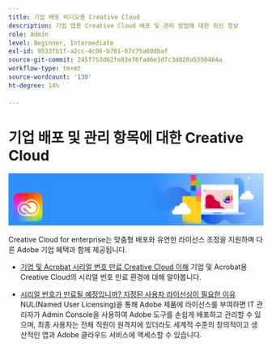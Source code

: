 ```yaml
---
title: 기업 배포 비디오용 Creative Cloud
description: 기업 앱용 Creative Cloud 배포 및 관리 방법에 대한 최신 정보
role: Admin
level: Beginner, Intermediate
exl-id: 9533fb1f-a2cc-4c06-b701-67c75a60dbaf
source-git-commit: 245f753d62fe83e76fad6e1d7c3d820a5550464a
workflow-type: tm+mt
source-wordcount: '130'
ht-degree: 14%

---
```


# 기업 배포 및 관리 항목에 대한 Creative Cloud

![Creative Cloud 영웅 이미지](../assets/CCEbanner.png)

Creative Cloud for enterprise는 맞춤형 배포와 유연한 라이선스 조정을 지원하며 다른 Adobe 기업 혜택과 함께 제공됩니다.

* [기업 및 Acrobat 시리얼 번호 만료 Creative Cloud 이해](cceserial.md)
기업 및 Acrobat용 Creative Cloud의 시리얼 번호 만료 환경에 대해 알아봅니다.

* [시리얼 번호가 만료될 예정입니까? 지정된 사용자 라이선싱이 필요한 이유](nameduserlicensing.md)
NUL(Named User Licensing)을 통해 Adobe 제품에 라이선스를 부여하면 IT 관리자가 Admin Console을 사용하여 Adobe 도구를 손쉽게 배포하고 관리할 수 있으며, 최종 사용자는 전체 직원이 원격지에 있더라도 세계적 수준의 창의적이고 생산적인 앱과 Adobe 클라우드 서비스에 액세스할 수 있습니다.
